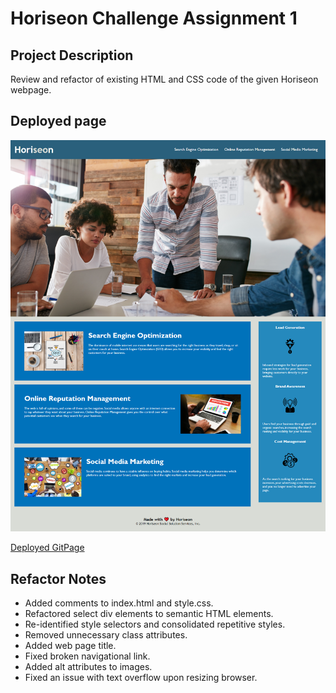 # Horiseon Challenge Assignment 1
## Project Description
Review and refactor of existing HTML and CSS code of the given Horiseon webpage.
## Deployed page
![Deployment Image](assets/images/deployed-screenshot.png)

[Deployed GitPage](https://damek-h.github.io/Horiseon/)

## Refactor Notes
* Added comments to index.html and style.css.
* Refactored select div elements to semantic HTML elements.
* Re-identified style selectors and consolidated repetitive styles.
* Removed unnecessary class attributes.
* Added web page title.
* Fixed broken navigational link.
* Added alt attributes to images.
* Fixed an issue with text overflow upon resizing browser.
